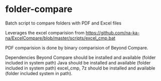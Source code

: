 # folder-compare
Batch script to compare folders with PDF and Excel files

Leverages the excel comparision from https://github.com/na-ka-na/ExcelCompare/blob/master/scripts/excel_cmp.bat

PDF comparision is done by binary comparision of Beyond Compare.

Dependencies
Beyond Compare should be installed and available (folder included in system path)
Java should be installed and available (folder included in system path)
excel_cmp, 7z should be installed and available (folder included system in path). 
